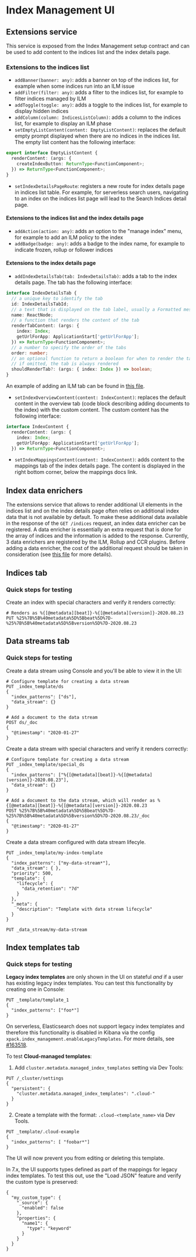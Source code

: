 # Index Management UI
## Extensions service
This service is exposed from the Index Management setup contract and can be used to add content to the indices list and the index details page. 
### Extensions to the indices list
- `addBanner(banner: any)`: adds a banner on top of the indices list, for example when some indices run into an ILM issue
- `addFilter(filter: any)`: adds a filter to the indices list, for example to filter indices managed by ILM 
- `addToggle(toggle: any)`: adds a toggle to the indices list, for example to display hidden indices
- `addColumn(column: IndicesListColumn)`: adds a column to the indices list, for example to display an ILM phase
- `setEmptyListContent(content: EmptyListContent)`: replaces the default empty prompt displayed when there are no indices in the indices list. The empty list content has the following interface:
```ts
export interface EmptyListContent {
  renderContent: (args: {
    createIndexButton: ReturnType<FunctionComponent>;
  }) => ReturnType<FunctionComponent>;
}
```
- `setIndexDetailsPageRoute`: registers a new route for index details page in indices list table. For example, for serverless search users, navigating to an index on the indices list page will lead to the Search Indices detail page.


#### Extensions to the indices list and the index details page
- `addAction(action: any)`: adds an option to the "manage index" menu, for example to add an ILM policy to the index
- `addBadge(badge: any)`: adds a badge to the index name, for example to indicate frozen, rollup or follower indices

#### Extensions to the index details page
- `addIndexDetailsTab(tab: IndexDetailsTab)`: adds a tab to the index details page. The tab has the following interface:

```ts
interface IndexDetailsTab {
  // a unique key to identify the tab
  id: IndexDetailsTabId;
  // a text that is displayed on the tab label, usually a Formatted message component
  name: ReactNode;
  // a function that renders the content of the tab
  renderTabContent: (args: {
    index: Index;
    getUrlForApp: ApplicationStart['getUrlForApp'];
  }) => ReturnType<FunctionComponent>;
  // a number to specify the order of the tabs
  order: number;
  // an optional function to return a boolean for when to render the tab
  // if omitted, the tab is always rendered
  shouldRenderTab?: (args: { index: Index }) => boolean;
}
```

An example of adding an ILM tab can be found in [this file](https://github.com/elastic/kibana/blob/main/x-pack/plugins/index_lifecycle_management/public/extend_index_management/components/index_lifecycle_summary.tsx#L250).

- `setIndexOverviewContent(content: IndexContent)`: replaces the default content in the overview tab (code block describing adding documents to the index) with the custom content. The custom content has the following interface: 
```ts
interface IndexContent {
  renderContent: (args: {
    index: Index;
    getUrlForApp: ApplicationStart['getUrlForApp'];
  }) => ReturnType<FunctionComponent>;
```
- `setIndexMappingsContent(content: IndexContent)`: adds content to the mappings tab of the index details page. The content is displayed in the right bottom corner, below the mappings docs link. 

## Index data enrichers
The extensions service that allows to render additional UI elements in the indices list and on the index details page often
relies on additional index data that is not available by default. To make these additional data available in the response of 
the `GET /indices` request, an index data enricher can be registered. A data enricher is essentially an extra request that is
done for the array of indices and the information is added to the response. Currently, 3 data enrichers are registered 
by the ILM, Rollup and CCR plugins. Before adding a data enricher, the cost of the additional request should be taken 
in consideration (see [this file](https://github.com/elastic/kibana/blob/main/x-pack/plugins/index_management/server/services/index_data_enricher.ts) for more details).

## Indices tab

### Quick steps for testing

Create an index with special characters and verify it renders correctly:

```
# Renders as %{[@metadata][beat]}-%{[@metadata][version]}-2020.08.23
PUT %25%7B%5B%40metadata%5D%5Bbeat%5D%7D-%25%7B%5B%40metadata%5D%5Bversion%5D%7D-2020.08.23
```

## Data streams tab

### Quick steps for testing

Create a data stream using Console and you'll be able to view it in the UI:

```
# Configure template for creating a data stream
PUT _index_template/ds
{
  "index_patterns": ["ds"],
  "data_stream": {}
}

# Add a document to the data stream
POST ds/_doc
{
  "@timestamp": "2020-01-27"
}
```

Create a data stream with special characters and verify it renders correctly:

```
# Configure template for creating a data stream
PUT _index_template/special_ds
{
  "index_patterns": ["%{[@metadata][beat]}-%{[@metadata][version]}-2020.08.23"],
  "data_stream": {}
}

# Add a document to the data stream, which will render as %{[@metadata][beat]}-%{[@metadata][version]}-2020.08.23
POST %25%7B%5B%40metadata%5D%5Bbeat%5D%7D-%25%7B%5B%40metadata%5D%5Bversion%5D%7D-2020.08.23/_doc
{
  "@timestamp": "2020-01-27"
}
```

Create a data stream configured with data stream lifecyle.

```
PUT _index_template/my-index-template
{
  "index_patterns": ["my-data-stream*"],
  "data_stream": { },
  "priority": 500,
  "template": {
    "lifecycle": {
      "data_retention": "7d"
    }
  },
  "_meta": {
    "description": "Template with data stream lifecycle"
  }
}
```

```
PUT _data_stream/my-data-stream
```

## Index templates tab

### Quick steps for testing

**Legacy index templates** are only shown in the UI on stateful _and_ if a user has existing legacy index templates. You can test this functionality by creating one in Console:

```
PUT _template/template_1
{
  "index_patterns": ["foo*"]
}
```

On serverless, Elasticsearch does not support legacy index templates and therefore this functionality is disabled in Kibana via the config `xpack.index_management.enableLegacyTemplates`. For more details, see [#163518](https://github.com/elastic/kibana/pull/163518).

To test **Cloud-managed templates**:

1. Add `cluster.metadata.managed_index_templates` setting via Dev Tools:

```
PUT /_cluster/settings
{
  "persistent": {
    "cluster.metadata.managed_index_templates": ".cloud-"
  }
}
```

2. Create a template with the format: `.cloud-<template_name>` via Dev Tools.

```
PUT _template/.cloud-example
{
  "index_patterns": [ "foobar*"]
}
```

The UI will now prevent you from editing or deleting this template.

In 7.x, the UI supports types defined as part of the mappings for legacy index templates. To test this out, use the "Load JSON" feature and verify the custom type is preserved:

```
{
  "my_custom_type": {
    "_source": {
      "enabled": false
    },
    "properties": {
      "name1": {
        "type": "keyword"
      }
    }
  }
}
```
